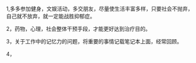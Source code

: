1,多多参加健身，文娱活动，多交朋友，尽量使生活丰富多样，只要社会不抛弃，自己就不放弃，就一定能战胜抑郁症。

2，药物，心理，社会整体干预手段，才能更好达到治疗目的。

3，关于工作中的记忆力的问题，将重要的事情记载笔记本上面，经常回顾。

4，
